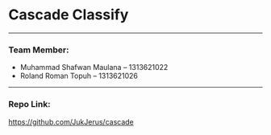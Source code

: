 # Cascade Classify
----------------------
### Team Member:

- Muhammad Shafwan Maulana   – 1313621022
- Roland Roman Topuh   – 1313621026

---------------------
### Repo Link:
https://github.com/JukJerus/cascade
